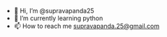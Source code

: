 - 👋 Hi, I’m @supravapanda25
- 🌱 I’m currently learning python
- 📫 How to reach me supravapanda.25@gmail.com

<!---
supravapanda25/supravapanda25 is a ✨ special ✨ repository because its `README.md` (this file) appears on your GitHub profile.
You can click the Preview link to take a look at your changes.
--->
